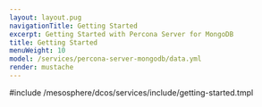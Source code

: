 ```yaml
---
layout: layout.pug
navigationTitle: Getting Started
excerpt: Getting Started with Percona Server for MongoDB
title: Getting Started
menuWeight: 10
model: /services/percona-server-mongodb/data.yml
render: mustache
---
```


#include /mesosphere/dcos/services/include/getting-started.tmpl
